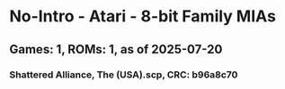 # No-Intro - Atari - 8-bit Family MIAs
## Games: 1, ROMs: 1, as of 2025-07-20

### Shattered Alliance, The (USA).scp, CRC: b96a8c70
